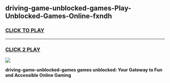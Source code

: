 
## driving-game-unblocked-games-Play-Unblocked-Games-Online-fxndh
<h3>
<a href="https://premium76.site?title=driving-game-unblocked-games&ref=25A">CLICK TO PLAY</a></h3>
<hr>

<h3>
<a href="https://premium76.site?title=driving-game-unblocked-games&ref=25A">CLICK 2 PLAY</a>
  
</h3>

<a href="https://premium76.site?title=driving-game-unblocked-games&ref=25A"><img src="https://clearcache.store/games.png"></a>


**driving-game-unblocked-games games unblocked: Your Gateway to Fun and Accessible Online Gaming**
